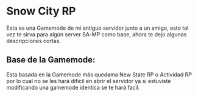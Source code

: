 # Snow City RP
Esta es una Gamemode de mi antiguo servidor junto a un amigo, esto tal vez te sirva para algún server SA-MP como base, ahora te dejo algunas descripciones cortas.

## Base de la Gamemode:

Esta basada en la Gamemode más quedama New State RP o Actividad RP por lo cual no se les hará dificil en abrir el servidor ya si estuviste modificando una gamemode identica se te hará facil.
